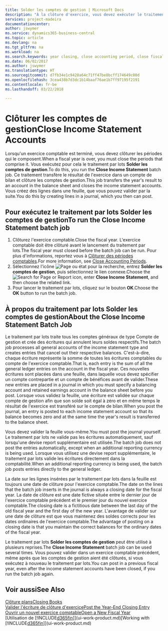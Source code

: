 ```yaml
---
title: Solder les comptes de gestion | Microsoft Docs
description: "À la clôture d'exercice, vous devez exécuter le traitement par lots Clôture comptes de gestion afin de clôturer les périodes comptables de l'exercice fiscal."
services: project-madeira
documentationcenter: 
author: jswymer
ms.service: dynamics365-business-central
ms.topic: article
ms.devlang: na
ms.tgt_pltfrm: na
ms.workload: na
ms.search.keywords: year closing, close accounting period, close fiscal year, bank account detailed trial balance
ms.date: 06/02/2017
ms.author: jswymer
ms.translationtype: HT
ms.sourcegitcommit: d7fb34e1c9428a64c71ff47be8bcff174649c00d
ms.openlocfilehash: 3cea438b7d3dc1b14baaf76ae1b7ff97195f2191
ms.contentlocale: fr-be
ms.lasthandoff: 03/22/2018

---
```

# <a name="close-income-statement-accounts"></a><span data-ttu-id="03fc2-103">Clôturer les comptes de gestion</span><span class="sxs-lookup"><span data-stu-id="03fc2-103">Close Income Statement Accounts</span></span>
<span data-ttu-id="03fc2-104">Lorsqu'un exercice comptable est terminé, vous devez clôturer les périodes qui le composent.</span><span class="sxs-lookup"><span data-stu-id="03fc2-104">When a fiscal year is over, you must close the periods that comprise it.</span></span> <span data-ttu-id="03fc2-105">Vous exécutez pour cela le traitement par lots **Solder les comptes de gestion**.</span><span class="sxs-lookup"><span data-stu-id="03fc2-105">To do this, you run the **Close Income Statement** batch job.</span></span> <span data-ttu-id="03fc2-106">Ce traitement transfère le résultat de l'exercice dans un compte de bilan et clôture les comptes de gestion.</span><span class="sxs-lookup"><span data-stu-id="03fc2-106">This job transfers the year's result to an account in the balance sheet and closes the income statement accounts.</span></span> <span data-ttu-id="03fc2-107">Vous créez des lignes dans une feuille, que vous pouvez valider par la suite.</span><span class="sxs-lookup"><span data-stu-id="03fc2-107">You do this by creating lines in a journal, which you then can post.</span></span>

## <a name="to-run-the-close-income-statement-batch-job"></a><span data-ttu-id="03fc2-108">Pour exécutez le traitement par lots Solder les comptes de gestion</span><span class="sxs-lookup"><span data-stu-id="03fc2-108">To run the Close Income Statement batch job</span></span>
1. <span data-ttu-id="03fc2-109">Clôturez l'exercice comptable.</span><span class="sxs-lookup"><span data-stu-id="03fc2-109">Close the fiscal year.</span></span> <span data-ttu-id="03fc2-110">L'exercice comptable doit être clôturé avant le lancement du traitement par lots.</span><span class="sxs-lookup"><span data-stu-id="03fc2-110">The fiscal year must closed before the batch job can be run.</span></span> <span data-ttu-id="03fc2-111">Pour plus d'informations, reportez vous à [Clôturer des périodes comptables](year-close-account-periods.md).</span><span class="sxs-lookup"><span data-stu-id="03fc2-111">For more information, see [Close Accounting Periods](year-close-account-periods.md).</span></span>
2. <span data-ttu-id="03fc2-112">Sélectionnez l'icône ![Page ou état pour la recherche](media/ui-search/search_small.png "icône Page ou état pour la recherche"), entrez **Solder les comptes de gestion**, puis sélectionnez le lien connexe.</span><span class="sxs-lookup"><span data-stu-id="03fc2-112">Choose the ![Search for Page or Report](media/ui-search/search_small.png "Search for Page or Report icon") icon, enter **Close Income Statement**, and then choose the related link.</span></span>
3. <span data-ttu-id="03fc2-113">Pour lancer le traitement par lots, cliquez sur le bouton **OK**.</span><span class="sxs-lookup"><span data-stu-id="03fc2-113">Choose the **OK** button to run the batch job.</span></span>

## <a name="about-the-close-income-statement-batch-job"></a><span data-ttu-id="03fc2-114">À propos du traitement par lots Solder les comptes de gestion</span><span class="sxs-lookup"><span data-stu-id="03fc2-114">About the Close Income Statement Batch Job</span></span>
<span data-ttu-id="03fc2-115">Le traitement par lots traite tous les comptes généraux de type Compte de gestion et crée des écritures qui annulent leurs soldes respectifs.</span><span class="sxs-lookup"><span data-stu-id="03fc2-115">The batch job processes all general accounts of the income statement type and creates entries that cancel out their respective balances.</span></span> <span data-ttu-id="03fc2-116">C'est-à-dire, chaque écriture représente la somme de toutes les écritures comptables du compte de l'exercice comptable.</span><span class="sxs-lookup"><span data-stu-id="03fc2-116">That is, each entry is the sum of all the general ledger entries on the account in the fiscal year.</span></span> <span data-ttu-id="03fc2-117">Ces nouvelles écritures sont placées dans une feuille, dans laquelle vous devez spécifier un compte contrepartie et un compte de bénéfices avant de valider.</span><span class="sxs-lookup"><span data-stu-id="03fc2-117">These new entries are placed in a journal in which you must specify a balancing account and retained earnings account in the balance sheet before you post.</span></span> <span data-ttu-id="03fc2-118">Lorsque vous validez la feuille, une écriture est validée sur chaque compte de gestion afin que son solde soit égal à zéro et en même temps le résultat de l'exercice est transféré sur le compte de bilan.</span><span class="sxs-lookup"><span data-stu-id="03fc2-118">When you post the journal, an entry is posted to each income statement account so that its balance becomes zero and at the same time the year's result is transferred to the balance sheet.</span></span>

<span data-ttu-id="03fc2-119">Vous devez valider la feuille vous-même.</span><span class="sxs-lookup"><span data-stu-id="03fc2-119">You must post the journal yourself.</span></span> <span data-ttu-id="03fc2-120">Le traitement par lots ne valide pas les écritures automatiquement, sauf lorsqu'une devise report supplémentaire est utilisée.</span><span class="sxs-lookup"><span data-stu-id="03fc2-120">The batch job does not post the entries automatically, except when an additional reporting currency is being used.</span></span> <span data-ttu-id="03fc2-121">Lorsque vous utilisez une devise report supplémentaire, le traitement par lots valide les écritures directement dans la comptabilité.</span><span class="sxs-lookup"><span data-stu-id="03fc2-121">When an additional reporting currency is being used, the batch job posts entries directly to the general ledger.</span></span>

<span data-ttu-id="03fc2-122">La date sur les lignes insérées par le traitement par lots dans la feuille est toujours une date de clôture pour l'exercice comptable.</span><span class="sxs-lookup"><span data-stu-id="03fc2-122">The date on the lines that the batch job inserts in the journal is always a closing date for the fiscal year.</span></span> <span data-ttu-id="03fc2-123">La date de clôture est une date fictive située entre le dernier jour de l'exercice comptable précédent et le premier jour du nouvel exercice comptable.</span><span class="sxs-lookup"><span data-stu-id="03fc2-123">The closing date is a fictitious date between the last day of the old fiscal year and the first day of the new year.</span></span> <span data-ttu-id="03fc2-124">L'avantage de valider sur une date de clôture est que vous maintenez des soldes corrects pour les dates ordinaires de l'exercice comptable.</span><span class="sxs-lookup"><span data-stu-id="03fc2-124">The advantage of posting on a closing date is that you maintain the correct balances for the ordinary dates of the fiscal year.</span></span>

<span data-ttu-id="03fc2-125">Le traitement par lots **Solder les comptes de gestion** peut être utilisé à plusieurs reprises.</span><span class="sxs-lookup"><span data-stu-id="03fc2-125">The **Close Income Statement** batch job can be used several times.</span></span> <span data-ttu-id="03fc2-126">Vous pouvez valider dans un exercice comptable précédent, même après que les comptes de gestion aient été clôturés, si vous exécutez à nouveau le traitement par lots.</span><span class="sxs-lookup"><span data-stu-id="03fc2-126">You can post in a previous fiscal year, even after the income statement accounts have been closed, if you run the batch job again.</span></span>

## <a name="see-also"></a><span data-ttu-id="03fc2-127">Voir aussi</span><span class="sxs-lookup"><span data-stu-id="03fc2-127">See Also</span></span>
[<span data-ttu-id="03fc2-128">Clôture plans</span><span class="sxs-lookup"><span data-stu-id="03fc2-128">Closing Books</span></span>](year-close-books.md)  
[<span data-ttu-id="03fc2-129">Valider l'écriture de clôture d'exercice</span><span class="sxs-lookup"><span data-stu-id="03fc2-129">Post the Year-End Closing Entry</span></span>](year-how-post-year-end-close-entry.md)  
[<span data-ttu-id="03fc2-130">Ouvrir un nouvel exercice comptable</span><span class="sxs-lookup"><span data-stu-id="03fc2-130">Open a New Fiscal Year</span></span>](finance-how-open-new-fiscal-year.md)  
<span data-ttu-id="03fc2-131">[Utilisation de [!INCLUDE[d365fin](includes/d365fin_md.md)]](ui-work-product.md)</span><span class="sxs-lookup"><span data-stu-id="03fc2-131">[Working with [!INCLUDE[d365fin](includes/d365fin_md.md)]](ui-work-product.md)</span></span>

